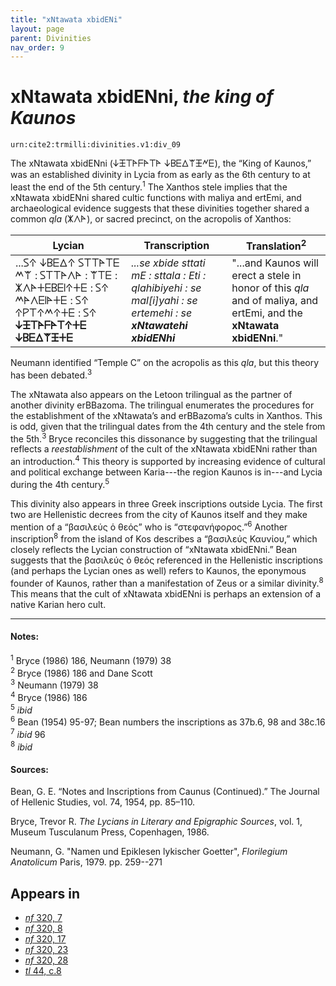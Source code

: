 ```yaml
---
title: "xNtawata xbidENi"
layout: page
parent: Divinities
nav_order: 9
---
```



# xNtawata xbidENni, *the king of Kaunos*

`urn:cite2:trmilli:divinities.v1:div_09`

The xNtawata xbidENni (𐊜𐊑𐊗𐊀𐊇𐊀𐊗𐊀 𐊜𐊂𐊆𐊅𐊚𐊑𐊏𐊆), the “King of Kaunos,” was an established divinity in Lycia from as early as the 6th century to at least the end of the 5th century.<sup>1</sup> The Xanthos stele implies that the xNtawata xbidENni shared cultic functions with maliya and ertEmi, and archaeological evidence suggests that these divinities together shared a common *qla* (𐊌𐊍𐊀), or sacred precinct, on the acropolis of Xanthos: 

|Lycian | Transcription | Translation<sup>2</sup>|
|----------|----------|----------|
|...𐊖𐊁 𐊜𐊂𐊆𐊅𐊁 𐊖𐊗𐊗𐊀𐊗𐊆 𐊎𐊚 : 𐊖𐊗𐊗𐊀𐊍𐊀 : 𐊚𐊗𐊆 : 𐊌𐊍𐊀𐊛𐊆𐊂𐊆𐊊𐊁𐊛𐊆 : 𐊖𐊁 𐊎𐊀𐊍𐊆𐊊𐊀𐊛𐊆 : 𐊖𐊁 𐊁𐊕𐊗𐊁𐊎𐊁𐊛𐊆 : 𐊖𐊁 __𐊜𐊑𐊗𐊀𐊇𐊀𐊗𐊁𐊛𐊆 𐊜𐊂𐊆𐊅𐊚𐊑𐊛𐊆__|*...se xbide sttati mE : sttala : Eti : qlahibiyehi : se mal[i]yahi : se ertemehi : se __xNtawatehi xbidENhi__* |"...and Kaunos will erect a stele in honor of this *qla* and of maliya, and ertEmi, and the __xNtawata xbidENni__."|

Neumann identified “Temple C” on the acropolis as this *qla*, but this theory has been debated.<sup>3</sup>

The xNtawata also appears on the Letoon trilingual as the partner of another divinity erBBazoma. The trilingual enumerates the procedures for the establishment of the xNtawata’s and erBBazoma’s cults in Xanthos. This is odd, given that the trilingual dates from the 4th century and the stele from the 5th.<sup>3</sup> Bryce reconciles this dissonance by suggesting that the trilingual reflects a *reestablishment* of the cult of the xNtawata xbidENni rather than an introduction.<sup>4</sup> This theory is supported by increasing evidence of cultural and political exchange between Karia---the region Kaunos is in---and Lycia during the 4th century.<sup>5</sup> 

This divinity also appears in three Greek inscriptions outside Lycia. The first two are Hellenistic decrees from the city of Kaunos itself and they make mention of a “βασιλεύς ὁ θεός” who is “στεφανήφορος.”<sup>6</sup> Another inscription<sup>8</sup> from the island of Kos describes a “βασιλεύς Καυνίου,” which closely reflects the Lycian construction of “xNtawata xbidENni.” Bean suggests that the βασιλεύς ὁ θεός referenced in the Hellenistic inscriptions (and perhaps the Lycian ones as well) refers to Kaunos, the eponymous founder of Kaunos, rather than a manifestation of Zeus or a similar divinity.<sup>8</sup> This means that the cult of xNtawata xbidENni is perhaps an extension of a native Karian hero cult. 

--------------------

#### Notes:

<sup>1</sup> Bryce (1986) 186, Neumann (1979) 38<br/>
<sup>2</sup> Bryce (1986) 186 and Dane Scott<br/>
<sup>3</sup> Neumann (1979) 38<br/>
<sup>4</sup> Bryce (1986) 186<br/>
<sup>5</sup> *ibid* <br/>
<sup>6</sup> Bean (1954) 95-97; Bean numbers the inscriptions as 37b.6, 98 and 38c.16<br/>
<sup>7</sup> *ibid* 96<br/>
<sup>8</sup> *ibid*<br/>

#### Sources: 
Bean, G. E. “Notes and Inscriptions from Caunus (Continued).” The Journal of Hellenic Studies, vol. 74, 1954, pp. 85–110.

Bryce, Trevor R. *The Lycians in Literary and Epigraphic Sources*, vol. 1, Museum Tusculanum Press, Copenhagen, 1986.

Neumann, G. "Namen und Epiklesen lykischer Goetter", *Florilegium Anatolicum* Paris, 1979. pp. 259--271  


## Appears in

- [*nf* 320, 7](../../Texts/nf_320)
- [*nf* 320, 8](../../Texts/nf_320)
- [*nf* 320, 17](../../Texts/nf_320)
- [*nf* 320, 23](../../Texts/nf_320)
- [*nf* 320, 28](../../Texts/nf_320)
- [*tl* 44, c.8](../../Texts/tl_44)